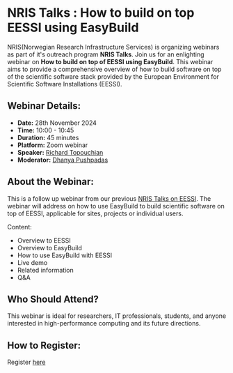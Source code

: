# NRIS Talks : How to build on top EESSI using EasyBuild

NRIS(Norwegian Research Infrastructure Services) is organizing  webinars as part of it's outreach program **NRIS Talks**. Join us for an enlighting webinar on **How to build on top of EESSI using EasyBuild**. This webinar aims to provide a comprehensive overview of how to build software on top of the scientific software stack provided by the European Environment for Scientific Software Installations (EESSI).

## Webinar Details:

- **Date:** 28th November 2024
- **Time:** 10:00 - 10:45
- **Duration:** 45 minutes
- **Platform:** Zoom webinar
- **Speaker:** [Richard Topouchian](https://www.uib.no/en/persons/Richard.Topouchian)
- **Moderator:** [Dhanya Pushpadas](https://www.uib.no/en/persons/Dhanya.Pushpadas)


## About the Webinar:

This is a follow up webinar from our previous [NRIS Talks on EESSI](https://documentation.sigma2.no/training/nris_talks/2024-10-03-nris-talks.html). The webinar will address on how to use EasyBuild to build scientific software on top of EESSI, applicable for sites, projects or individual users.   

Content:
- Overview to EESSI
- Overview to EasyBuild
- How to use EasyBuild with EESSI 
- Live demo
- Related information 
- Q&A

## Who Should Attend?

This webinar is ideal for researchers, IT professionals, students, and anyone interested in high-performance computing and its future directions.

## How to Register:

Register [here](https://uib.zoom.us/webinar/register/WN_ANx67I0mTsuf7ta-_bAyRw#/registration)






 
